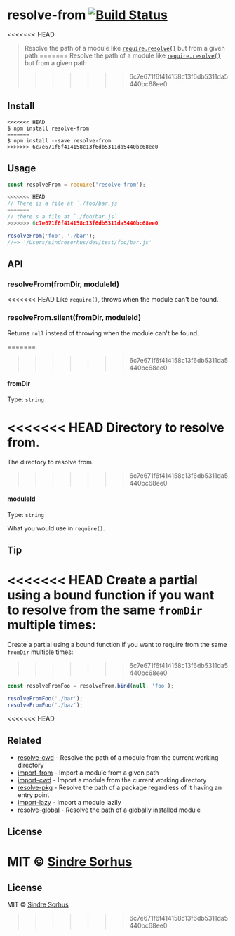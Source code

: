 # resolve-from [![Build Status](https://travis-ci.org/sindresorhus/resolve-from.svg?branch=master)](https://travis-ci.org/sindresorhus/resolve-from)

<<<<<<< HEAD
> Resolve the path of a module like [`require.resolve()`](https://nodejs.org/api/globals.html#globals_require_resolve) but from a given path
=======
> Resolve the path of a module like [`require.resolve()`](http://nodejs.org/api/globals.html#globals_require_resolve) but from a given path
>>>>>>> 6c7e671f6f414158c13f6db5311da5440bc68ee0


## Install

```
<<<<<<< HEAD
$ npm install resolve-from
=======
$ npm install --save resolve-from
>>>>>>> 6c7e671f6f414158c13f6db5311da5440bc68ee0
```


## Usage

```js
const resolveFrom = require('resolve-from');

<<<<<<< HEAD
// There is a file at `./foo/bar.js`
=======
// there's a file at `./foo/bar.js`
>>>>>>> 6c7e671f6f414158c13f6db5311da5440bc68ee0

resolveFrom('foo', './bar');
//=> '/Users/sindresorhus/dev/test/foo/bar.js'
```


## API

### resolveFrom(fromDir, moduleId)

<<<<<<< HEAD
Like `require()`, throws when the module can't be found.

### resolveFrom.silent(fromDir, moduleId)

Returns `null` instead of throwing when the module can't be found.

=======
>>>>>>> 6c7e671f6f414158c13f6db5311da5440bc68ee0
#### fromDir

Type: `string`

<<<<<<< HEAD
Directory to resolve from.
=======
The directory to resolve from.
>>>>>>> 6c7e671f6f414158c13f6db5311da5440bc68ee0

#### moduleId

Type: `string`

What you would use in `require()`.


## Tip

<<<<<<< HEAD
Create a partial using a bound function if you want to resolve from the same `fromDir` multiple times:
=======
Create a partial using a bound function if you want to require from the same `fromDir` multiple times:
>>>>>>> 6c7e671f6f414158c13f6db5311da5440bc68ee0

```js
const resolveFromFoo = resolveFrom.bind(null, 'foo');

resolveFromFoo('./bar');
resolveFromFoo('./baz');
```


<<<<<<< HEAD
## Related

- [resolve-cwd](https://github.com/sindresorhus/resolve-cwd) - Resolve the path of a module from the current working directory
- [import-from](https://github.com/sindresorhus/import-from) - Import a module from a given path
- [import-cwd](https://github.com/sindresorhus/import-cwd) - Import a module from the current working directory
- [resolve-pkg](https://github.com/sindresorhus/resolve-pkg) - Resolve the path of a package regardless of it having an entry point
- [import-lazy](https://github.com/sindresorhus/import-lazy) - Import a module lazily
- [resolve-global](https://github.com/sindresorhus/resolve-global) - Resolve the path of a globally installed module


## License

MIT © [Sindre Sorhus](https://sindresorhus.com)
=======
## License

MIT © [Sindre Sorhus](http://sindresorhus.com)
>>>>>>> 6c7e671f6f414158c13f6db5311da5440bc68ee0
